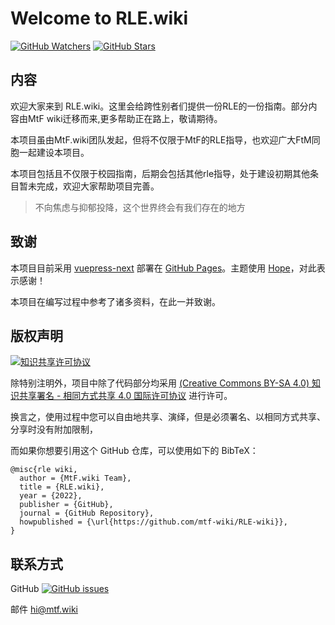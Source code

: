# Welcome to **RLE.wiki**

[![GitHub Watchers][badge-gh-watch]][repo]
[![GitHub Stars][badge-gh-stars]][repo]

## 内容

欢迎大家来到 RLE.wiki。这里会给跨性别者们提供一份RLE的一份指南。部分内容由MtF wiki迁移而来,更多帮助正在路上，敬请期待。

本项目虽由MtF.wiki团队发起，但将不仅限于MtF的RLE指导，也欢迎广大FtM同胞一起建设本项目。

本项目包括且不仅限于校园指南，后期会包括其他rle指导，处于建设初期其他条目暂未完成，欢迎大家帮助项目完善。

> 不向焦虑与抑郁投降，这个世界终会有我们存在的地方

## 致谢

本项目目前采用 [vuepress-next][vuepress-url] 部署在 [GitHub Pages][wiki-url]。主题使用 [Hope][hope-url]，对此表示感谢！

本项目在编写过程中参考了诸多资料，在此一并致谢。

## 版权声明

[![知识共享许可协议][cc-img]][cc-url]

除特别注明外，项目中除了代码部分均采用 [(Creative Commons BY-SA 4.0) 知识共享署名 - 相同方式共享 4.0 国际许可协议][cc-url] 进行许可。

换言之，使用过程中您可以自由地共享、演绎，但是必须署名、以相同方式共享、分享时没有附加限制，

而如果你想要引用这个 GitHub 仓库，可以使用如下的 BibTeX：

```plain
@misc{rle wiki,
  author = {MtF.wiki Team},
  title = {RLE.wiki},
  year = {2022},
  publisher = {GitHub},
  journal = {GitHub Repository},
  howpublished = {\url{https://github.com/mtf-wiki/RLE-wiki}},
}
```

## 联系方式

GitHub [![GitHub issues][badge-gh-issues]](https://github.com/mtf-wiki/RLE-wiki/issues/new/choose)

邮件 <hi@mtf.wiki>

[badge-gh-issues]: https://img.shields.io/github/issues/mtf-wiki/RLE-wiki?style=flat-square
[badge-gh-stars]: https://img.shields.io/github/stars/mtf-wiki/RLE-wiki.svg?style=flat-square&label=Stars
[badge-gh-watch]: https://img.shields.io/github/watchers/mtf-wiki/RLE-wiki.svg?style=flat-square&label=Watch
[cc-img]: https://i.creativecommons.org/l/by-sa/4.0/88x31.png
[cc-url]: https://creativecommons.org/licenses/by-sa/4.0
[vuepress-url]: https://github.com/vuepress/vuepress-next
[logo-long]: ./static/new/mtf-wiki-long.svg
[repo]: https://github.com/mtf-wiki/RLE-wiki
[wiki-url]: https://rle.wiki
[hope-url]: https://github.com/vuepress-theme-hope/vuepress-theme-hope
